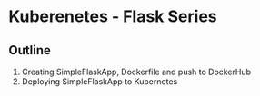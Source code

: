 # Kuberenetes - Flask Series

## Outline

1. Creating SimpleFlaskApp, Dockerfile and push to DockerHub
1. Deploying SimpleFlaskApp to Kubernetes
